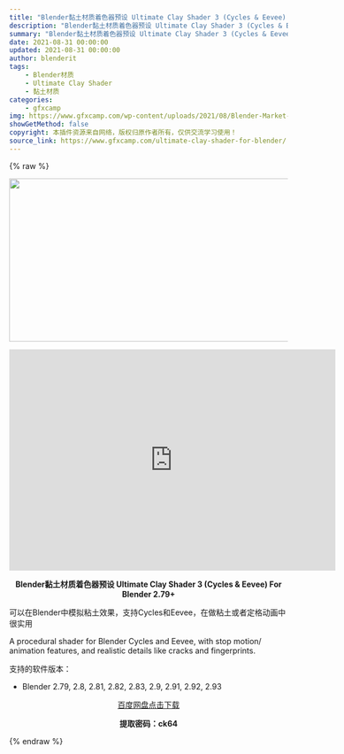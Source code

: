 ```yaml
---
title: "Blender黏土材质着色器预设 Ultimate Clay Shader 3 (Cycles & Eevee) For Blender 2.79+"
description: "Blender黏土材质着色器预设 Ultimate Clay Shader 3 (Cycles & Eevee) For Blender 2.79+ 可以在Blender中模拟粘土效果，支持C..."
summary: "Blender黏土材质着色器预设 Ultimate Clay Shader 3 (Cycles & Eevee) For Blender 2.79+ 可以在Blender中模拟粘土效果，支持C..."
date: 2021-08-31 00:00:00
updated: 2021-08-31 00:00:00
author: blenderit
tags: 
    - Blender材质
    - Ultimate Clay Shader
    - 黏土材质
categories:
    - gfxcamp
img: https://www.gfxcamp.com/wp-content/uploads/2021/08/Blender-Market-–-Ultimate-Clay-Shader-.jpg
showGetMethod: false
copyright: 本插件资源来自网络，版权归原作者所有，仅供交流学习使用！
source_link: https://www.gfxcamp.com/ultimate-clay-shader-for-blender/
---
```


{% raw %}
<div><p><img decoding="async" class="aligncenter size-full wp-image-97704" src="https://www.gfxcamp.com/wp-content/uploads/2021/08/Blender-Market-%E2%80%93-Ultimate-Clay-Shader-.jpg" data-src="https://www.gfxcamp.com/wp-content/uploads/2021/08/Blender-Market-–-Ultimate-Clay-Shader-.jpg" alt="" width="590" height="295" data-srcset="https://www.gfxcamp.com/wp-content/uploads/2021/08/Blender-Market-–-Ultimate-Clay-Shader-.jpg 590w, https://www.gfxcamp.com/wp-content/uploads/2021/08/Blender-Market-–-Ultimate-Clay-Shader--150x75.jpg 150w" data-sizes="(max-width: 590px) 100vw, 590px"></p><p style="text-align: center;"><iframe loading="lazy" src="https://player.youku.com/embed/XNTgwMjM1NzQ3Ng==" width="590" height="400" frameborder="0" allowfullscreen="allowfullscreen" data-mce-fragment="1"></iframe></p><p style="text-align: center;"><strong>Blender黏土材质着色器预设 Ultimate Clay Shader 3 (Cycles &amp; Eevee) For Blender 2.79+</strong></p><p>可以在Blender中模拟粘土效果，支持Cycles和Eevee，在做粘土或者定格动画中很实用</p><p>A procedural shader for Blender Cycles and Eevee, with stop motion/ animation features, and realistic details like cracks and fingerprints.</p><p>支持的软件版本：</p><ul>
<li>Blender 2.79, 2.8, 2.81, 2.82, 2.83, 2.9, 2.91, 2.92, 2.93</li>
</ul><p style="text-align: center;"><a class="maxbutton-3 maxbutton maxbutton-baidu" target="_blank" rel="noopener" href="https://pan.baidu.com/s/1rJ_MmhwPNYODBRJkutOw7g"><span class="mb-text">百度网盘点击下载</span></a></p><p style="text-align: center;"><strong>提取密码：ck64</strong></p></div>
<div style="display: none">gfxcamp</div>
{% endraw %}